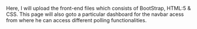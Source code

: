 Here, I will upload the front-end files which consists of BootStrap, HTML:5 & CSS. 
This page will also goto a particular dashboard for the navbar acess from where he can access different polling functionalities.
